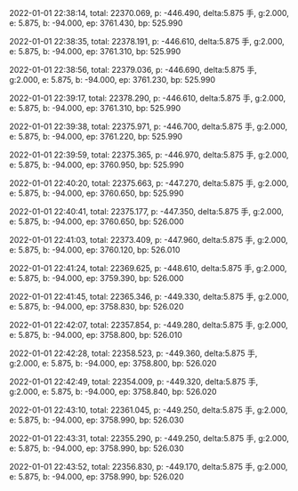 2022-01-01 22:38:14, total: 22370.069, p: -446.490, delta:5.875 手, g:2.000, e: 5.875, b: -94.000, ep: 3761.430, bp: 525.990

2022-01-01 22:38:35, total: 22378.191, p: -446.610, delta:5.875 手, g:2.000, e: 5.875, b: -94.000, ep: 3761.310, bp: 525.990

2022-01-01 22:38:56, total: 22379.036, p: -446.690, delta:5.875 手, g:2.000, e: 5.875, b: -94.000, ep: 3761.230, bp: 525.990

2022-01-01 22:39:17, total: 22378.290, p: -446.610, delta:5.875 手, g:2.000, e: 5.875, b: -94.000, ep: 3761.310, bp: 525.990

2022-01-01 22:39:38, total: 22375.971, p: -446.700, delta:5.875 手, g:2.000, e: 5.875, b: -94.000, ep: 3761.220, bp: 525.990

2022-01-01 22:39:59, total: 22375.365, p: -446.970, delta:5.875 手, g:2.000, e: 5.875, b: -94.000, ep: 3760.950, bp: 525.990

2022-01-01 22:40:20, total: 22375.663, p: -447.270, delta:5.875 手, g:2.000, e: 5.875, b: -94.000, ep: 3760.650, bp: 525.990

2022-01-01 22:40:41, total: 22375.177, p: -447.350, delta:5.875 手, g:2.000, e: 5.875, b: -94.000, ep: 3760.650, bp: 526.000

2022-01-01 22:41:03, total: 22373.409, p: -447.960, delta:5.875 手, g:2.000, e: 5.875, b: -94.000, ep: 3760.120, bp: 526.010

2022-01-01 22:41:24, total: 22369.625, p: -448.610, delta:5.875 手, g:2.000, e: 5.875, b: -94.000, ep: 3759.390, bp: 526.000

2022-01-01 22:41:45, total: 22365.346, p: -449.330, delta:5.875 手, g:2.000, e: 5.875, b: -94.000, ep: 3758.830, bp: 526.020

2022-01-01 22:42:07, total: 22357.854, p: -449.280, delta:5.875 手, g:2.000, e: 5.875, b: -94.000, ep: 3758.800, bp: 526.010

2022-01-01 22:42:28, total: 22358.523, p: -449.360, delta:5.875 手, g:2.000, e: 5.875, b: -94.000, ep: 3758.800, bp: 526.020

2022-01-01 22:42:49, total: 22354.009, p: -449.320, delta:5.875 手, g:2.000, e: 5.875, b: -94.000, ep: 3758.840, bp: 526.020

2022-01-01 22:43:10, total: 22361.045, p: -449.250, delta:5.875 手, g:2.000, e: 5.875, b: -94.000, ep: 3758.990, bp: 526.030

2022-01-01 22:43:31, total: 22355.290, p: -449.250, delta:5.875 手, g:2.000, e: 5.875, b: -94.000, ep: 3758.990, bp: 526.030

2022-01-01 22:43:52, total: 22356.830, p: -449.170, delta:5.875 手, g:2.000, e: 5.875, b: -94.000, ep: 3758.990, bp: 526.020